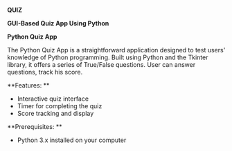 **QUIZ**

**GUI-Based Quiz App Using Python**

**Python Quiz App**

The Python Quiz App is a straightforward application designed to test users' knowledge of Python programming. Built using Python and the Tkinter library, it offers a series of True/False questions. User can answer questions, track his score.

**Features: **
- Interactive quiz interface
- Timer for completing the quiz
- Score tracking and display

**Prerequisites: **
- Python 3.x installed on your computer
